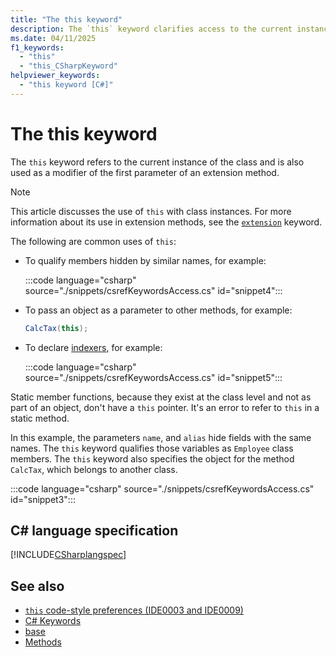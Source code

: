 ```yaml
---
title: "The this keyword"
description: The `this` keyword clarifies access to the current instance of a type, or declares an indexer on the type.
ms.date: 04/11/2025
f1_keywords: 
  - "this"
  - "this_CSharpKeyword"
helpviewer_keywords: 
  - "this keyword [C#]"
---
```

# The this keyword

The `this` keyword refers to the current instance of the class and is also used as a modifier of the first parameter of an extension method.

> [!NOTE]
> This article discusses the use of `this` with class instances. For more information about its use in extension methods, see the [`extension`](./extension.md) keyword.

The following are common uses of `this`:

- To qualify members hidden by similar names, for example:

  :::code language="csharp" source="./snippets/csrefKeywordsAccess.cs" id="snippet4":::

- To pass an object as a parameter to other methods, for example:

  ```csharp
  CalcTax(this);
  ```

- To declare [indexers](../../programming-guide/indexers/index.md), for example:

  :::code language="csharp" source="./snippets/csrefKeywordsAccess.cs" id="snippet5":::

Static member functions, because they exist at the class level and not as part of an object, don't have a `this` pointer. It's an error to refer to `this` in a static method.

In this example, the parameters `name`, and `alias` hide fields with the same names. The `this` keyword qualifies those variables as `Employee` class members. The `this` keyword also specifies the object for the method `CalcTax`, which belongs to another class.

:::code language="csharp" source="./snippets/csrefKeywordsAccess.cs" id="snippet3":::

## C# language specification

[!INCLUDE[CSharplangspec](~/includes/csharplangspec-md.md)]

## See also

- [`this` code-style preferences (IDE0003 and IDE0009)](../../../fundamentals/code-analysis/style-rules/ide0003-ide0009.md)
- [C# Keywords](index.md)
- [base](base.md)
- [Methods](../../programming-guide/classes-and-structs/methods.md)
